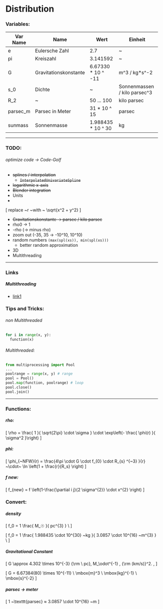 # Distribution

### Variables:

Var Name | Name | Wert | Einheit
-- | -- | -- | --
e  | Eulersche Zahl | 2.7 | ~ |
pi | Kreiszahl | 3.141592 | ~ |
G | Gravitationskonstante | 6.67330 * 10 ^ -11 | m^3 / kg*s^-2
s_0 | Dichte | ~ | Sonnenmassen / kilo parsec^3 |
R_2 | ~ | 50 ... 100 | kilo parsec |
parsec_m | Parsec in Meter | 31 * 10 ^ 15 | parsec |
sunmass | Sonnenmasse | 1.988435 * 10 ^ 30 | kg

---

### TODO:
###### optimize code -> Code-Golf

- ~~splines / interpolation~~
  - ~~`InterpolatedUnivariateSpline`~~
- ~~logarithmic x-axis~~
- ~~Blender integration~~
- Units
-
\[
  replace ~r ~with  ~ \sqrt{x^2 + y^2}
\]
- ~~Gravitationskonstante -> parsec / kilo parsec~~
- rho0 -> 1
- -rho (-> minus rho)
- zoom out (-35, 35 -> -10^10, 10^10)
- random numbers ```(max(spl(xs)), min(spl(xs)))```
  - better random approximation
- 3D
- Multithreading

---
### Links

##### Multithreading
- [link1](http://chriskiehl.com/article/parallelism-in-one-line/)


### Tips and Tricks:

###### non Multithreaded
```python
for i in range(x, y):
  function(x)
```

###### Multithreaded:
```python
from multiprocessing import Pool
...
poolrange = range(x, y) # range
pool = Pool()
pool.map(function, poolrange) # loop
pool.close()
pool.join()
```

---

### Functions:

##### rho:

\[
\rho = \frac{ 1 }{ \sqrt{2\pi} \cdot \sigma } \cdot \exp\left(- \frac{ \phi(r) }{ \sigma^2 }\right)
\]

##### phi:

\[
  \phi_{~NFW}(r) = \frac{4\pi \cdot G \cdot f_{0} \cdot R_{s} ^{~3} }{r} ~\cdot~ \ln \left(1 + \frac{r}{R_s} \right)
\]

##### f new:

\[
  f_{new} = f \left(1-\frac{\partial i j}{2 \sigma^{2}} \cdot x^{2} \right)
\]

### Convert:

##### density

\[
  f_0 = 1 \frac{ M_☉ }{ pc^{3} } \\
\]

\[
  f_0 = 1 \frac{ 1.988435 \cdot 10^{30} ~kg }{ 3.0857 \cdot 10^{16} ~m^{3} } \\
\]

##### Gravitational Constant
\[
  G \approx 4.302 \times 10^{-3} {\rm \ pc}\, M_\odot^{-1} \, {\rm (km/s)}^2. \,
\]

\[
  G = 6.67384(80) \times 10^{-11} \ \mbox{m}^3 \ \mbox{kg}^{-1} \ \mbox{s}^{-2}
\]

##### parsec -> meter
\[
  1 ~\texttt{parsec} ≈ 3.0857 \cdot 10^{16} ~m
\]
